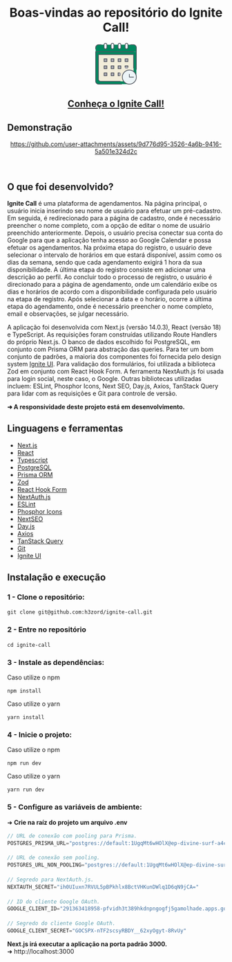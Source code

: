 <h1 align="center">Boas-vindas ao repositório do Ignite Call!</h1>

<div align="center"><img src="public/icon-app.svg"/></div>

<h2 align="center">
  <a href="https://app-ignite-call.vercel.app" target="_blank">
    Conheça o Ignite Call!
  </a>
</h2>

## Demonstração

<div align="center">

  https://github.com/user-attachments/assets/9d776d95-3526-4a6b-9416-5a501e324d2c

</div>

<br/>

## O que foi desenvolvido?

<strong>Ignite Call</strong> é uma plataforma de agendamentos. Na página principal, o usuário inicia inserindo seu nome de usuário para efetuar um pré-cadastro. Em seguida, é redirecionado para a página de cadastro, onde é necessário preencher o nome completo, com a opção de editar o nome de usuário preenchido anteriormente. Depois, o usuário precisa conectar sua conta do Google para que a aplicação tenha acesso ao Google Calendar e possa efetuar os agendamentos. Na próxima etapa do registro, o usuário deve selecionar o intervalo de horários em que estará disponível, assim como os dias da semana, sendo que cada agendamento exigirá 1 hora da sua disponibilidade. A última etapa do registro consiste em adicionar uma descrição ao perfil. Ao concluir todo o processo de registro, o usuário é direcionado para a página de agendamento, onde um calendário exibe os dias e horários de acordo com a disponibilidade configurada pelo usuário na etapa de registro. Após selecionar a data e o horário, ocorre a última etapa do agendamento, onde é necessário preencher o nome completo, email e observações, se julgar necessário.

A aplicação foi desenvolvida com Next.js (versão 14.0.3), React (versão 18) e TypeScript. As requisições foram construídas utilizando Route Handlers do próprio Next.js. O banco de dados escolhido foi PostgreSQL, em conjunto com Prisma ORM para abstração das queries. Para ter um bom conjunto de padrões, a maioria dos componentes foi fornecida pelo design system [Ignite UI](https://github.com/h3zord/ignite-ui). Para validação dos formulários, foi utilizada a biblioteca Zod em conjunto com React Hook Form. A ferramenta NextAuth.js foi usada para login social, neste caso, o Google. Outras bibliotecas utilizadas incluem: ESLint, Phosphor Icons, Next SEO, Day.js, Axios, TanStack Query para lidar com as requisições e Git para controle de versão.

<strong>➜ A responsividade deste projeto está em desenvolvimento.</strong>

## Linguagens e ferramentas

- [Next.js](https://nextjs.org/)
- [React](https://react.dev/)
- [Typescript](https://www.typescriptlang.org/)
- [PostgreSQL](https://www.postgresql.org/)
- [Prisma ORM](https://www.prisma.io/)
- [Zod](https://zod.dev/)
- [React Hook Form](https://react-hook-form.com/)
- [NextAuth.js](https://next-auth.js.org/)
- [ESLint](https://eslint.org/)
- [Phosphor Icons](https://phosphoricons.com/)
- [NextSEO](https://github.com/garmeeh/next-seo)
- [Day.js](https://day.js.org/)
- [Axios](https://axios-http.com/ptbr/)
- [TanStack Query](https://tanstack.com/)
- [Git](https://git-scm.com/)
- [Ignite UI](https://github.com/h3zord/ignite-ui)

## Instalação e execução

### 1 - Clone o repositório:
```
git clone git@github.com:h3zord/ignite-call.git
```

### 2 - Entre no repositório
```
cd ignite-call
```

### 3 - Instale as dependências:
Caso utilize o npm
```
npm install
```
Caso utilize o yarn
```
yarn install
```

### 4 - Inicie o projeto:
Caso utilize o npm
```
npm run dev
```
Caso utilize o yarn
```
yarn run dev
```

### 5 - Configure as variáveis de ambiente:
➜ <strong>Crie na raíz do projeto um arquivo .env</strong>

```javascript
// URL de conexão com pooling para Prisma.
POSTGRES_PRISMA_URL="postgres://default:1UgqMt6wHOlX@ep-divine-surf-a4cofl3v-pooler.us-east-1.aws.neon.tech:5432/verceldb?sslmode=require&pgbouncer=true&connect_timeout=15"

// URL de conexão sem pooling.
POSTGRES_URL_NON_POOLING="postgres://default:1UgqMt6wHOlX@ep-divine-surf-a4cofl3v.us-east-1.aws.neon.tech:5432/verceldb?sslmode=require"

// Segredo para NextAuth.js.
NEXTAUTH_SECRET="ih0UIuxn7RVUL5pBPkhlx8BctVHKunDWlq1D6qN9jCA="

// ID do cliente Google OAuth.
GOOGLE_CLIENT_ID="291363418958-pfvidh3t389hkdnpngogfj5gamolhade.apps.googleusercontent.com"

// Segredo do cliente Google OAuth.
GOOGLE_CLIENT_SECRET="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"
```

<strong>Next.js irá executar a aplicação na porta padrão 3000.</strong>
<br/>
➜ http://localhost:3000